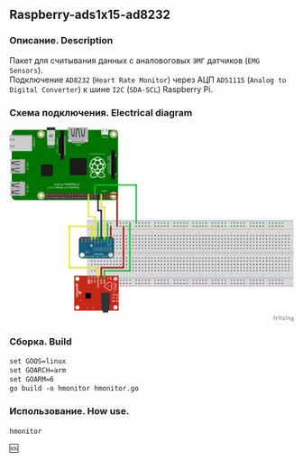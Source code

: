 ## Raspberry-ads1x15-ad8232  

### Описание. Description    
Пакет для считывания данных с аналовоговых `ЭМГ` датчиков (`EMG Sensors`).  
Подключение `AD8232` (`Heart Rate Monitor`) через АЦП `ADS1115` (`Analog to Digital Converter`) к шине `I2C` (`SDA-SCL`) Raspberry Pi. 

### Схема подключения. Electrical diagram  
![Компонентная схема](https://github.com/blablatov/gobiometrics/raw/master/scheme.png)  

### Сборка. Build  
	set GOOS=linux
	set GOARCH=arm
	set GOARM=6
	go build -o hmonitor hmonitor.go  

### Использование. How use.    
	hmonitor  
:sos: